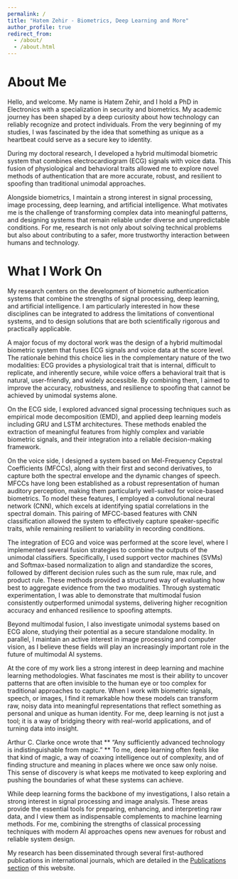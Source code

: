 ```yaml
---
permalink: /
title: "Hatem Zehir - Biometrics, Deep Learning and More"
author_profile: true
redirect_from: 
  - /about/
  - /about.html
---
```


# About Me
Hello, and welcome. My name is Hatem Zehir, and I hold a PhD in Electronics with a specialization in security and biometrics. My academic journey has been shaped by a deep curiosity about how technology can reliably recognize and protect individuals. From the very beginning of my studies, I was fascinated by the idea that something as unique as a heartbeat could serve as a secure key to identity.

During my doctoral research, I developed a hybrid multimodal biometric system that combines electrocardiogram (ECG) signals with voice data. This fusion of physiological and behavioral traits allowed me to explore novel methods of authentication that are more accurate, robust, and resilient to spoofing than traditional unimodal approaches.


Alongside biometrics, I maintain a strong interest in signal processing, image processing, deep learning, and artificial intelligence. What motivates me is the challenge of transforming complex data into meaningful patterns, and designing systems that remain reliable under diverse and unpredictable conditions. For me, research is not only about solving technical problems but also about contributing to a safer, more trustworthy interaction between humans and technology.

# What I Work On
My research centers on the development of biometric authentication systems that combine the strengths of signal processing, deep learning, and artificial intelligence. I am particularly interested in how these disciplines can be integrated to address the limitations of conventional systems, and to design solutions that are both scientifically rigorous and practically applicable.

A major focus of my doctoral work was the design of a hybrid multimodal biometric system that fuses ECG signals and voice data at the score level. The rationale behind this choice lies in the complementary nature of the two modalities: ECG provides a physiological trait that is internal, difficult to replicate, and inherently secure, while voice offers a behavioral trait that is natural, user-friendly, and widely accessible. By combining them, I aimed to improve the accuracy, robustness, and resilience to spoofing that cannot be achieved by unimodal systems alone.

On the ECG side, I explored advanced signal processing techniques such as empirical mode decomposition (EMD), and applied deep learning models including GRU and LSTM architectures. These methods enabled the extraction of meaningful features from highly complex and variable biometric signals, and their integration into a reliable decision-making framework.

On the voice side, I designed a system based on Mel-Frequency Cepstral Coefficients (MFCCs), along with their first and second derivatives, to capture both the spectral envelope and the dynamic changes of speech. MFCCs have long been established as a robust representation of human auditory perception, making them particularly well-suited for voice-based biometrics. To model these features, I employed a convolutional neural network (CNN), which excels at identifying spatial correlations in the spectral domain. This pairing of MFCC-based features with CNN classification allowed the system to effectively capture speaker-specific traits, while remaining resilient to variability in recording conditions.

The integration of ECG and voice was performed at the score level, where I implemented several fusion strategies to combine the outputs of the unimodal classifiers. Specifically, I used support vector machines (SVMs) and Softmax-based normalization to align and standardize the scores, followed by different decision rules such as the sum rule, max rule, and product rule. These methods provided a structured way of evaluating how best to aggregate evidence from the two modalities. Through systematic experimentation, I was able to demonstrate that multimodal fusion consistently outperformed unimodal systems, delivering higher recognition accuracy and enhanced resilience to spoofing attempts.

Beyond multimodal fusion, I also investigate unimodal systems based on ECG alone, studying their potential as a secure standalone modality. In parallel, I maintain an active interest in image processing and computer vision, as I believe these fields will play an increasingly important role in the future of multimodal AI systems.

At the core of my work lies a strong interest in deep learning and machine learning methodologies. What fascinates me most is their ability to uncover patterns that are often invisible to the human eye or too complex for traditional approaches to capture. When I work with biometric signals, speech, or images, I find it remarkable how these models can transform raw, noisy data into meaningful representations that reflect something as personal and unique as human identity. For me, deep learning is not just a tool; it is a way of bridging theory with real-world applications, and of turning data into insight.

Arthur C. Clarke once wrote that ** “Any sufficiently advanced technology is indistinguishable from magic.” ** To me, deep learning often feels like that kind of magic, a way of coaxing intelligence out of complexity, and of finding structure and meaning in places where we once saw only noise. This sense of discovery is what keeps me motivated to keep exploring and pushing the boundaries of what these systems can achieve.

While deep learning forms the backbone of my investigations, I also retain a strong interest in signal processing and image analysis. These areas provide the essential tools for preparing, enhancing, and interpreting raw data, and I view them as indispensable complements to machine learning methods. For me, combining the strengths of classical processing techniques with modern AI approaches opens new avenues for robust and reliable system design.

My research has been disseminated through several first-authored publications in international journals, which are detailed in the [Publications section](https://hatem-zehir.github.io/publications/) of this website.
